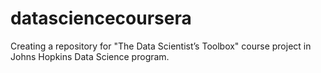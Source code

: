 # datasciencecoursera
Creating a repository for "The Data Scientist’s Toolbox" course project in Johns Hopkins Data Science program.
